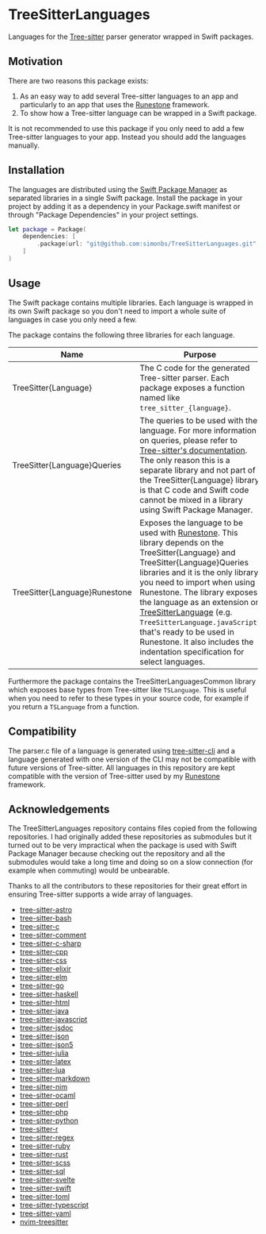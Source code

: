 # TreeSitterLanguages

Languages for the [Tree-sitter](https://tree-sitter.github.io/tree-sitter/) parser generator wrapped in Swift packages.

## Motivation

There are two reasons this package exists:

1. As an easy way to add several Tree-sitter languages to an app and particularly to an app that uses the [Runestone](https://github.com/simonbs/runestone) framework.
2. To show how a Tree-sitter language can be wrapped in a Swift package.

It is not recommended to use this package if you only need to add a few Tree-sitter languages to your app. Instead you should add the languages manually.

## Installation

The languages are distributed using the [Swift Package Manager](https://www.swift.org/package-manager/) as separated libraries in a single Swift package. Install the package in your project by adding it as a dependency in your Package.swift manifest or through "Package Dependencies" in your project settings.

```swift
let package = Package(
    dependencies: [
        .package(url: "git@github.com:simonbs/TreeSitterLanguages.git", from: "0.1.0")
    ]
)
```

## Usage

The Swift package contains multiple libraries. Each language is wrapped in its own Swift package so you don't need to import a whole suite of languages in case you only need a few.

The package contains the following three libraries for each language.

|Name|Purpose|
|-|-|
|TreeSitter{Language}|The C code for the generated Tree-sitter parser. Each package exposes a function named like `tree_sitter_{language}`.|
|TreeSitter{Language}Queries|The queries to be used with the language. For more information on queries, please refer to [Tree-sitter's documentation](https://tree-sitter.github.io/tree-sitter/syntax-highlighting#queries). The only reason this is a separate library and not part of the TreeSitter{Language} library is that C code and Swift code cannot be mixed in a library using Swift Package Manager.|
|TreeSitter{Language}Runestone|Exposes the language to be used with [Runestone](https://github.com/simonbs/runestone). This library depends on the TreeSitter{Language} and TreeSitter{Language}Queries libraries and it is the only library you need to import when using Runestone. The library exposes the language as an extension on [TreeSitterLanguage](https://github.com/simonbs/Runestone/blob/main/Sources/Runestone/Language/TreeSitter/TreeSitterLanguage.swift) (e.g. `TreeSitterLanguage.javaScript`) that's ready to be used in Runestone. It also includes the indentation specification for select languages.|

Furthermore the package contains the TreeSitterLanguagesCommon library which exposes base types from Tree-sitter like `TSLanguage`. This is useful when you need to refer to these types in your source code, for example if you return a `TSLanguage` from a function.

## Compatibility

The parser.c file of a language is generated using [tree-sitter-cli](https://github.com/tree-sitter/tree-sitter/blob/master/cli/README.md) and a language generated with one version of the CLI may not be compatible with future versions of Tree-sitter. All languages in this repository are kept compatible with the version of Tree-sitter used by my [Runestone](https://github.com/simonbs/runestone) framework.

## Acknowledgements

The TreeSitterLanguages repository contains files copied from the following repositories. I had originally added these repositories as submodules but it turned out to be very impractical when the package is used with Swift Package Manager because checking out the repository and all the submodules would take a long time and doing so on a slow connection (for example when commuting) would be unbearable.

Thanks to all the contributors to these repositories for their great effort in ensuring Tree-sitter supports a wide array of languages.

- [tree-sitter-astro](https://github.com/virchau13/tree-sitter-astro)
- [tree-sitter-bash](https://github.com/tree-sitter/tree-sitter-bash)
- [tree-sitter-c](https://github.com/tree-sitter/tree-sitter-c)
- [tree-sitter-comment](https://github.com/stsewd/tree-sitter-comment)
- [tree-sitter-c-sharp](https://github.com/tree-sitter/tree-sitter-c-sharp)
- [tree-sitter-cpp](https://github.com/tree-sitter/tree-sitter-cpp)
- [tree-sitter-css](https://github.com/tree-sitter/tree-sitter-css)
- [tree-sitter-elixir](https://github.com/elixir-lang/tree-sitter-elixir)
- [tree-sitter-elm](https://github.com/elm-tooling/tree-sitter-elm)
- [tree-sitter-go](https://github.com/tree-sitter/tree-sitter-go)
- [tree-sitter-haskell](https://github.com/tree-sitter/tree-sitter-haskell)
- [tree-sitter-html](https://github.com/tree-sitter/tree-sitter-html)
- [tree-sitter-java](https://github.com/tree-sitter/tree-sitter-java)
- [tree-sitter-javascript](https://github.com/tree-sitter/tree-sitter-javascript)
- [tree-sitter-jsdoc](https://github.com/tree-sitter/tree-sitter-jsdoc)
- [tree-sitter-json](https://github.com/tree-sitter/tree-sitter-json)
- [tree-sitter-json5](https://github.com/Joakker/tree-sitter-json5)
- [tree-sitter-julia](https://github.com/tree-sitter/tree-sitter-julia)
- [tree-sitter-latex](https://github.com/latex-lsp/tree-sitter-latex)
- [tree-sitter-lua](https://github.com/tjdevries/tree-sitter-lua)
- [tree-sitter-markdown](https://github.com/MDeiml/tree-sitter-markdown)
- [tree-sitter-nim](https://github.com/alaviss/tree-sitter-nim)
- [tree-sitter-ocaml](https://github.com/tree-sitter/tree-sitter-ocaml)
- [tree-sitter-perl](https://github.com/ganezdragon/tree-sitter-perl)
- [tree-sitter-php](https://github.com/tree-sitter/tree-sitter-php)
- [tree-sitter-python](https://github.com/tree-sitter/tree-sitter-python)
- [tree-sitter-r](https://github.com/r-lib/tree-sitter-r)
- [tree-sitter-regex](https://github.com/tree-sitter/tree-sitter-regex)
- [tree-sitter-ruby](https://github.com/tree-sitter/tree-sitter-ruby)
- [tree-sitter-rust](https://github.com/tree-sitter/tree-sitter-rust)
- [tree-sitter-scss](https://github.com/serenadeai/tree-sitter-scss)
- [tree-sitter-sql](https://github.com/DerekStride/tree-sitter-sql)
- [tree-sitter-svelte](https://github.com/Himujjal/tree-sitter-svelte)
- [tree-sitter-swift](https://github.com/alex-pinkus/tree-sitter-swift)
- [tree-sitter-toml](https://github.com/ikatyang/tree-sitter-toml)
- [tree-sitter-typescript](https://github.com/tree-sitter/tree-sitter-typescript)
- [tree-sitter-yaml](https://github.com/ikatyang/tree-sitter-yaml)
- [nvim-treesitter](https://github.com/nvim-treesitter/nvim-treesitter)

